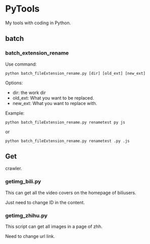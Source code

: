 # PyTools
My tools with coding in Python.

## batch
### batch_extension_rename
Use command:

`python batch_fileExtension_rename.py [dir] [old_ext] [new_ext]`

Options:

- dir: the work dir
- old_ext: What you want to be replaced.
- new_ext: What you want to replace with.

Example:

`python batch_fileExtension_rename.py renametest py js`

or

`python batch_fileExtension_rename.py renametest .py .js`

## Get
crawler.

### getimg_bili.py
This can get all the video covers on the homepage of biliusers.

Just need to change ID in the content.

### getimg_zhihu.py
This script can get all images in a page of zhh.

Need to change url link.
